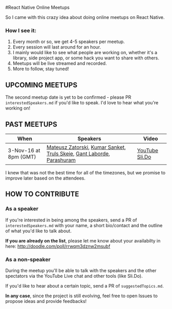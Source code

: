 #React Native Online Meetups

So I came with this crazy idea about doing online meetups on React Native.

### How I see it:

1. Every month or so, we get 4-5 speakers per meetup.
2. Every session will last around for an hour.
3. I mainly would like to see what people are working on, whether it's a library, side project app, or some hack you want to share with others.
4. Meetups will be live streamed and recorded.
5. More to follow, stay tuned!

## UPCOMING MEETUPS

The second meetup date is yet to be confirmed - please PR `interestedSpeakers.md` if you'd like to speak. I'd love to hear what you're working on!

## PAST MEETUPS

When | Speakers | Video
------------ | ------------- | -------------
3-Nov-16 at 8pm (GMT) | [Mateusz Zatorski](https://twitter.com/matzatorski), [Kumar Sanket](https://twitter.com/sanketsahu), [Truls Skeie](https://twitter.com/trulsskeie), [Gant Laborde](https://twitter.com/GantLaborde), [Parashuram](https://twitter.com/nparashuram) | [YouTube](https://www.youtube.com/watch?v=6dek2apWWZA) [Sli.Do](https://app.sli.do/event/tvv7eoe9/ask)

I knew that was not the best time for all of the timezones, but we promise to improve later based on the attendees.


## HOW TO CONTRIBUTE
### As a speaker
If you're interested in being among the speakers, send a PR of `interestedSpeakers.md` with your name, a short bio/contact and the outline of what you'd like to talk about.

**If you are already on the list**, please let me know about your availabilty in here: http://doodle.com/poll/rrwqm3dznw2msubf

### As a non-speaker
During the meetup you'll be able to talk with the speakers and the other spectators via the YouTube Live chat and other tools (like Sli.Do).

If you'd like to hear about a certain topic, send a PR of `suggestedTopics.md`.

**In any case**, since the project is still evolving, feel free to open Issues to propose ideas and provide feedbacks!
